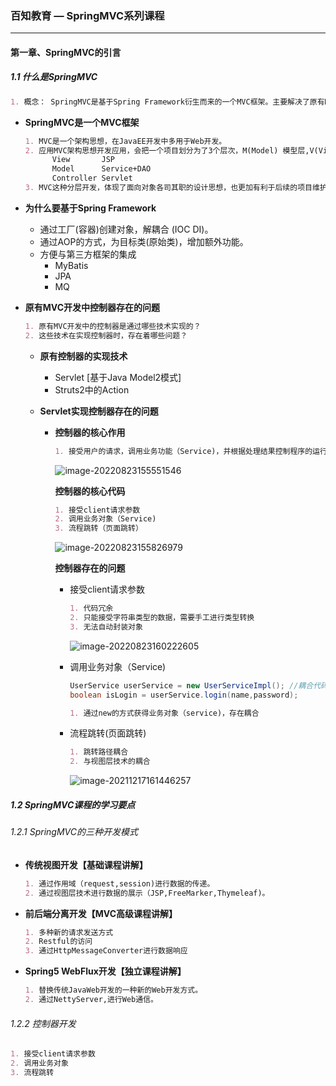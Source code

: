 ### 百知教育 — SpringMVC系列课程

---

#### 第一章、SpringMVC的引言

##### 1.1 什么是SpringMVC

```markdown
1. 概念： SpringMVC是基于Spring Framework衍生而来的一个MVC框架。主要解决了原有MVC框架开发过程中,控制器（Controller)的问题。
```

- **SpringMVC是一个MVC框架**

  ```markdown
  1. MVC是一个架构思想，在JavaEE开发中多用于Web开发。
  2. 应用MVC架构思想开发应用，会把一个项目划分为了3个层次，M(Model) 模型层,V(View) 视图层,C(Controller) 控制层。
  		View       JSP
  		Model      Service+DAO
  		Controller Servlet
  3. MVC这种分层开发，体现了面向对象各司其职的设计思想，也更加有利于后续的项目维护（修改）。    
  ```

- **为什么要基于Spring Framework**

  - 通过工厂(容器)创建对象，解耦合 (IOC DI)。
  - 通过AOP的方式，为目标类(原始类)，增加额外功能。
  - 方便与第三方框架的集成
    - MyBatis
    - JPA
    - MQ

- **原有MVC开发中控制器存在的问题**

  ```markdown
  1. 原有MVC开发中的控制器是通过哪些技术实现的？
  2. 这些技术在实现控制器时，存在着哪些问题？
  ```

  - **原有控制器的实现技术**

    - Servlet [基于Java Model2模式]
    - Struts2中的Action

  - **Servlet实现控制器存在的问题**

    - **控制器的核心作用**

      ```markdown
      1. 接受用户的请求，调用业务功能（Service)，并根据处理结果控制程序的运行流程。
      ```

      ![image-20220823155551546](E:\tools\Typora\photo\image-20220823155551546.png)

      **控制器的核心代码**

      ```markdown
      1. 接受client请求参数
      2. 调用业务对象（Service)
      3. 流程跳转（页面跳转）
      ```

      ![image-20220823155826979](E:\tools\Typora\photo\image-20220823155826979.png)

      **控制器存在的问题**

      - 接受client请求参数

        ```markdown
        1. 代码冗余
        2. 只能接受字符串类型的数据，需要手工进行类型转换
        3. 无法自动封装对象
        ```

        ![image-20220823160222605](E:\tools\Typora\photo\image-20220823160222605.png)

      - 调用业务对象（Service)

        ```java
        UserService userService = new UserServiceImpl(); //耦合代码
        boolean isLogin = userService.login(name,password);
        ```

        ```markdown
        1. 通过new的方式获得业务对象（service)，存在耦合
        ```

      - 流程跳转(页面跳转)

        ```markdown
        1. 跳转路径耦合
        2. 与视图层技术的耦合
        ```

        ![image-20211217161446257](markdown-images/image-20211217161446257.png)



##### 1.2  SpringMVC课程的学习要点

###### 1.2.1 SpringMVC的三种开发模式

- **传统视图开发【基础课程讲解】**

  ```markdown
  1. 通过作用域（request,session)进行数据的传递。
  2. 通过视图层技术进行数据的展示（JSP,FreeMarker,Thymeleaf)。
  ```

- **前后端分离开发【MVC高级课程讲解】**

  ```markdown
  1. 多种新的请求发送方式
  2. Restful的访问
  3. 通过HttpMessageConverter进行数据响应
  ```

- **Spring5 WebFlux开发【独立课程讲解】**

  ```markdown
  1. 替换传统JavaWeb开发的一种新的Web开发方式。
  2. 通过NettyServer,进行Web通信。
  ```

###### 1.2.2 控制器开发

```markdown
1. 接受client请求参数
2. 调用业务对象
3. 流程跳转
```





